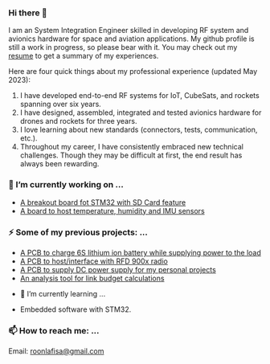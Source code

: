 ### Hi there 👋
I am an System Integration Engineer skilled in developing RF system and avionics hardware for space and aviation applications. My github profile is still a work in progress, so please bear with it. You may check out my [resume](https://github.com/roonlafisa/LaTeX-Resume/src/blob/37b7b3c4ae97a9f051c821658840f601e905f553/Asif_Al_Noor___Resume.pdf)
to get a summary of my experiences. 

Here are four quick things about my professional experience (updated May 2023):

1) I have developed end-to-end RF systems for IoT, CubeSats, and rockets spanning over six years.
2) I have designed, assembled, integrated and tested avionics hardware for drones and rockets for three years. 
3) I love learning about new standards (connectors, tests, communication, etc.).
4) Throughout my career, I have consistently embraced new technical challenges. Though they may be difficult at first, the end result has always been rewarding.

### 🔭 I’m currently working on ...
* [A breakout board fot STM32 with SD Card feature](https://github.com/roonlafisa/omoko_MCU) 
* [A board to host temperature, humidity and IMU sensors](https://github.com/roonlafisa/omoko_Sensors) 
### ⚡ Some of my previous projects: ...
* [A PCB to charge 6S lithium ion battery while supplying power to the load](https://github.com/roonlafisa/omoko_Battery_Charger)
* [A PCB to host/interface with RFD 900x radio](https://github.com/roonlafisa/omoko_RFD_interface)
* [A PCB to supply DC power supply for my personal projects](https://github.com/roonlafisa/omoko_Power_Supply)
* [An analysis tool for link budget calculations](https://github.com/roonlafisa/link_budget_analysis)
- 🌱 I’m currently learning ...
* Embedded software with STM32.
### 📫 How to reach me: ...
Email: roonlafisa@gmail.com



